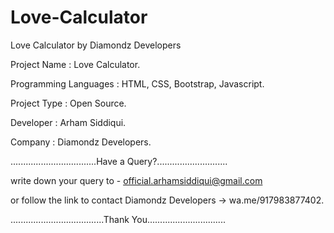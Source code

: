# Love-Calculator
Love Calculator by Diamondz Developers

Project Name : Love Calculator.

Programming Languages : HTML, CSS, Bootstrap, Javascript.

Project Type : Open Source.

Developer : Arham Siddiqui.

Company : Diamondz Developers.

..................................Have a Query?............................

write down your query to - official.arhamsiddiqui@gmail.com

or follow the link to contact Diamondz Developers -> wa.me/917983877402.




.....................................Thank You...............................

